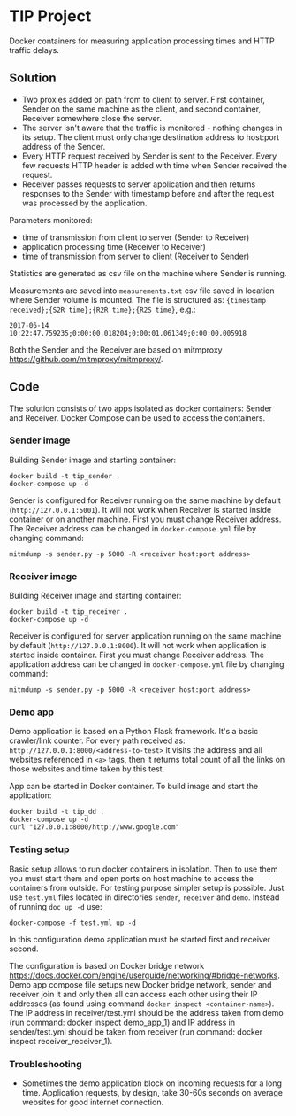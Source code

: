 TIP Project
=====

Docker containers for measuring application processing times and HTTP traffic delays. 

## Solution

* Two proxies added on path from to client to server. First container, Sender on the same machine as the client, 
and second container, Receiver somewhere close the server.
* The server isn't aware that the traffic is monitored - nothing changes in its setup. 
The client must only change destination address to host:port address of the Sender.
* Every HTTP request received by Sender is sent to the Receiver. Every few requests HTTP header is added with time 
when Sender received the request.
* Receiver passes requests to server application and then returns responses to the Sender with timestamp before and after
the request was processed by the application.


Parameters monitored:

* time of transmission from client to server (Sender to Receiver)
* application processing time (Receiver to Receiver)
* time of transmission from server to client (Receiver to Sender)

Statistics are generated as csv file on the machine where Sender is running.

Measurements are saved into `measurements.txt` csv file saved in location where Sender volume is mounted. 
The file is structured as: `{timestamp received};{S2R time};{R2R time};{R2S time}`, e.g.:

    2017-06-14 10:22:47.759235;0:00:00.018204;0:00:01.061349;0:00:00.005918

Both the Sender and the Receiver are based on mitmproxy <https://github.com/mitmproxy/mitmproxy/>.

## Code

The solution consists of two apps isolated as docker containers: Sender and Receiver.
Docker Compose can be used to access the containers. 

### Sender image

Building Sender image and starting container:

    docker build -t tip_sender .
    docker-compose up -d
    
Sender is configured for Receiver running on the same machine by default (`http://127.0.0.1:5001`). It will not work 
when Receiver is started inside container or on another machine. First you must change Receiver address.
The Receiver address can be changed in `docker-compose.yml` file by changing command: 

    mitmdump -s sender.py -p 5000 -R <receiver host:port address>
    
### Receiver image

Building Receiver image and starting container:

    docker build -t tip_receiver .
    docker-compose up -d
    
Receiver is configured for server application running on the same machine by default (`http://127.0.0.1:8000`). 
It will not work when application is started inside container. First you must change Receiver address.
The application address can be changed in `docker-compose.yml` file by changing command: 

    mitmdump -s sender.py -p 5000 -R <receiver host:port address>
    
### Demo app

Demo application is based on a Python Flask framework. It's a basic crawler/link counter. For every path received as:
`http://127.0.0.1:8000/<address-to-test>` it visits the address and all websites referenced in `<a>` tags, then it returns
total count of all the links on those websites and time taken by this test.

App can be started in Docker container. To build image and start the application:
 
    docker build -t tip_dd .
    docker-compose up -d
    curl "127.0.0.1:8000/http://www.google.com"
    
### Testing setup

Basic setup allows to run docker containers in isolation. Then to use them you must start them and open ports 
on host machine to access the containers from outside. For testing purpose simpler setup is possible. 
Just use `test.yml` files located in directories `sender`, `receiver` and `demo`. Instead of running `doc up -d` use:

    docker-compose -f test.yml up -d
    
In this configuration demo application must be started first and receiver second. 

The configuration is based on Docker bridge network <https://docs.docker.com/engine/userguide/networking/#bridge-networks>. 
Demo app compose file setups new Docker bridge network, sender and receiver join it 
and only then all can access each other using their IP addresses (as found using command `docker inspect <container-name>`).
The IP address in receiver/test.yml should be the address taken from demo (run command: docker inspect demo_app_1) and IP address in sender/test.yml should be taken from receiver (run command: docker inspect receiver_receiver_1).

### Troubleshooting

* Sometimes the demo application block on incoming requests for a long time. 
Application requests, by design, take 30-60s seconds on average websites for good internet connection.



